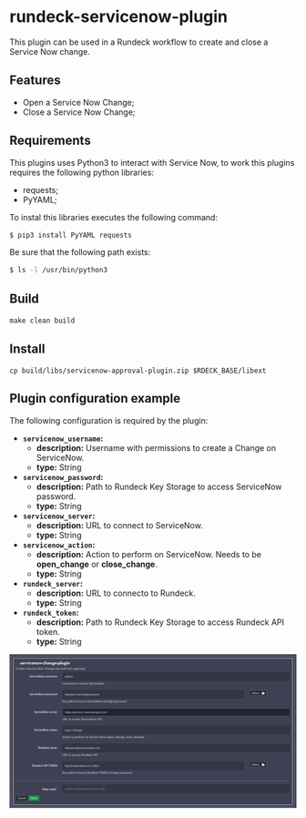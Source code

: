 # rundeck-servicenow-plugin

This plugin can be used in a Rundeck workflow to create and close a Service Now change.

## Features
- Open a Service Now Change;
- Close a Service Now Change;

## Requirements

This plugins uses Python3 to interact with Service Now, to work this plugins requires the following python libraries:
- requests;
- PyYAML;


To instal this libraries executes the following command:
```bash
$ pip3 install PyYAML requests
```

Be sure that the following path exists:
```bash
$ ls -l /usr/bin/python3
```


## Build
```
make clean build
```

## Install

```
cp build/libs/servicenow-approval-plugin.zip $RDECK_BASE/libext
```

## Plugin configuration example

The following configuration is required by the plugin:
  - <b>```servicenow_username```:</b>
    - <b>description:</b> Username with permissions to create a Change on ServiceNow. 
    - <b>type:</b> String
  - <b>```servicenow_password```:</b>
    - <b>description:</b> Path to Rundeck Key Storage to access ServiceNow password.
    - <b>type:</b> String
  - <b>```servicenow_server```:</b>
    - <b>description:</b> URL to connect to ServiceNow.
    - <b>type:</b> String
  - <b>```servicenow_action```:</b>
    - <b>description:</b> Action to perform on ServiceNow. Needs to be <b>open_change</b> or <b>close_change</b>.
    - <b>type:</b> String 
  - <b>```rundeck_server```:</b> 
    - <b>description:</b> URL to connecto to Rundeck.
    - <b>type:</b> String
  - <b>```rundeck_token```:</b>
    - <b>description:</b> Path to Rundeck Key Storage to access Rundeck API token.
    - <b>type:</b> String




<img src="resources/plugin-example.png">
